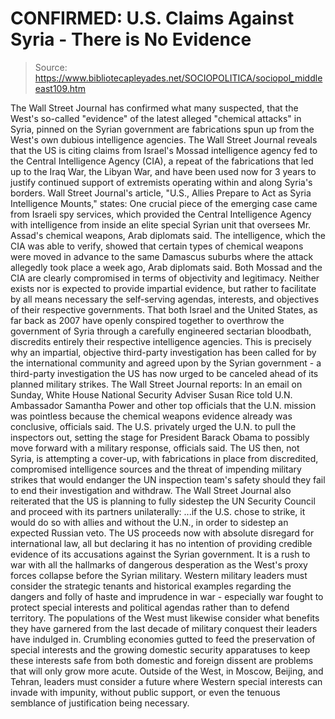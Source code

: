 # CONFIRMED: U.S. Claims Against Syria - There is No Evidence

> Source: https://www.bibliotecapleyades.net/SOCIOPOLITICA/sociopol_middleeast109.htm

The Wall Street Journal has
confirmed what many suspected, that the West's so-called "evidence"
of the latest alleged "chemical attacks" in Syria, pinned on the
Syrian government are fabrications spun up from the West's
own dubious intelligence agencies.
The Wall Street Journal reveals that the US is citing claims
from Israel's Mossad intelligence agency fed to the Central
Intelligence Agency (CIA), a repeat of the fabrications that led up
to
the Iraq War,
the Libyan War, and have been used
now for 3 years to justify continued support of extremists operating
within and along Syria's borders.
Wall Street Journal's article, "U.S.,
Allies Prepare to Act as Syria Intelligence Mounts,"
states:
One crucial piece of the emerging
case came from Israeli spy services, which provided the Central
Intelligence Agency with intelligence from inside an elite
special Syrian unit that oversees Mr. Assad's chemical weapons,
Arab diplomats said.
The intelligence, which the CIA was
able to verify, showed that certain types of chemical weapons
were moved in advance to the same Damascus suburbs where the
attack allegedly took place a week ago, Arab diplomats said.
Both Mossad and the CIA are clearly
compromised in terms of objectivity and legitimacy.
Neither exists nor is expected to
provide impartial evidence, but rather to facilitate by all means
necessary the self-serving agendas, interests, and objectives of
their respective governments.
That both
Israel and the United States, as
far back as 2007 have openly conspired together
to overthrow the government of Syria
through a carefully engineered sectarian bloodbath, discredits
entirely their respective intelligence agencies.
This is precisely why an impartial,
objective third-party investigation has been called for by the
international community and agreed upon by the Syrian government - a
third-party investigation the US has now urged to be canceled ahead
of its planned military strikes.
The
Wall Street Journal reports:
In an email on Sunday, White House
National Security Adviser Susan Rice told U.N. Ambassador
Samantha Power and other top officials that the U.N. mission was
pointless because the chemical weapons evidence already was
conclusive, officials said.
The U.S. privately urged the U.N. to
pull the inspectors out, setting the stage for President Barack
Obama to possibly move forward with a military response,
officials said.
The US then, not Syria, is attempting a
cover-up, with fabrications in place from discredited, compromised
intelligence sources and the threat of impending military strikes
that would endanger the UN inspection team's safety should they fail
to end their investigation and withdraw.
The Wall Street Journal also reiterated that the US is planning
to fully sidestep the UN Security Council and proceed with its
partners unilaterally:
...if the U.S. chose to strike, it
would do so with allies and without the U.N., in order to
sidestep an expected Russian veto.
The US proceeds now with absolute
disregard for international law, all but declaring it has no
intention of providing credible evidence of its accusations against
the Syrian government.
It is a rush to war with all the
hallmarks of dangerous desperation as the West's proxy forces
collapse before the Syrian military.
Western military leaders must consider
the strategic tenants and historical examples regarding the dangers
and folly of haste and imprudence in war - especially war fought to
protect special interests and political agendas rather than to
defend territory.
The populations of the West must likewise consider what benefits
they have garnered from the last decade of military conquest their
leaders have indulged in.
Crumbling economies gutted to feed the
preservation of special interests and the growing domestic security
apparatuses to keep these interests safe from both domestic and
foreign dissent are problems that will only grow more acute.
Outside of the West, in Moscow, Beijing, and Tehran, leaders must
consider a future where Western special interests can invade with
impunity, without public support, or even the tenuous semblance of
justification being necessary.
